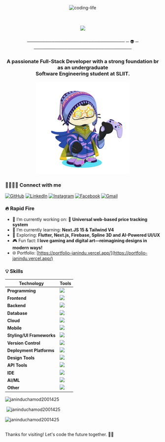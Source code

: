 <div align="center">
  <img alt="coding-life" src="https://user-images.githubusercontent.com/74038190/213910845-af37a709-8995-40d6-be59-724526e3c3d7.gif" width="500px">
</div>


<h1 align="center">
    <img src="https://readme-typing-svg.herokuapp.com/?font=cursive&size=35&center=true&vCenter=true&width=500&height=70&duration=4000&lines=Hello+Developers!+🌍;+I'm+Janindu+Chamod!+👽;+Software+Engineer+🦂;+FullStack+Developer+👨‍💻;+UI/UX+Designer+🎨;" />
</h1>
   <p align="center"> ──────────────────────────────── ─  👽  ─ ────────────────────────────────</p> 

<h3 align="center"> A passionate Full-Stack Developer with a strong foundation br as an undergraduate <br /> Software Engineering student at SLIIT.</h3>

<div align="center">
  <img alt="coding-life" src="/octocat/octocat.png" width="300px">
</div>

### 🫱🏻‍🫲🏻 Connect with me
[![GitHub](https://img.shields.io/badge/GitHub-000?style=for-the-badge&logo=github)](https://github.com/janinduchamod2001425)
[![LinkedIn](https://img.shields.io/badge/LinkedIn-0077B5?style=for-the-badge&logo=linkedin&logoColor=white)](https://linkedin.com/in/janinduchamod)
[![Instagram](https://img.shields.io/badge/Instagram-E4405F?style=for-the-badge&logo=instagram)](https://instagram.com/yourusername)
[![Facebook](https://img.shields.io/badge/Facebook-1877F2?style=for-the-badge&logo=facebook)](https://facebook.com/yourusername)
[![Gmail](https://img.shields.io/badge/Gmail-D14836?style=for-the-badge&logo=gmail&logoColor=white)](mailto:janiduchamod25@gmail.com)

### 🔥 Rapid Fire
- 🔨 I’m currently working on: 📱 **Universal web-based price tracking system**
- 📖 I’m currently learning: **Next.JS 15 & Tailwind V4**
- 🎨 Exploring: **Flutter, Next.js, Firebase, Spline 3D and AI-Powered UI/UX**
- 🎮 Fun fact: **I love gaming and digital art—reimagining designs in modern ways!**
- 🌐 Portfolio: [https://portfolio-janindu.vercel.app/](https://portfolio-janindu.vercel.app/)

### 💡 Skills

| **Technology** | **Tools**          | 
|-----------------|-------------------|
| **Programming**   | <img src="https://go-skill-icons.vercel.app/api/icons?i=java,javascript,typescript,python,c,cpp,kotlin,dart" /> |
| **Frontend**   | <img src="https://go-skill-icons.vercel.app/api/icons?i=html,css,javascript,typescript,react,angular,vite,next" /> |
| **Backend**    | <img src="https://go-skill-icons.vercel.app/api/icons?i=nodejs,expressjs,php" /> | 
| **Database**   | <img src="https://go-skill-icons.vercel.app/api/icons?i=mysql,mongodb,firebase,appwrite" /> | 
| **Cloud**      | <img src="https://go-skill-icons.vercel.app/api/icons?i=gcp" /> | 
| **Mobile**     | <img src="https://go-skill-icons.vercel.app/api/icons?i=flutter,reactnative,expo,androidstudio" /> |
| **Styling/UI Frameworks** | <img src="https://go-skill-icons.vercel.app/api/icons?i=bootstrap,daisyui,tailwindcss" /> |
| **Version Control** | <img src="https://go-skill-icons.vercel.app/api/icons?i=github,git" /> |
| **Deployment Platforms** | <img src="https://go-skill-icons.vercel.app/api/icons?i=vercel" /> |
| **Design Tools** | <img src="https://go-skill-icons.vercel.app/api/icons?i=figma,canva" /> |
| **API Tools** | <img src="https://go-skill-icons.vercel.app/api/icons?i=graphql,postman,api" /> |
| **IDE** | <img src="https://go-skill-icons.vercel.app/api/icons?i=vscode,visualstudio,idea,webstorm,eclipse,androidstudio" /> |
| **AI/ML** | <img src="https://go-skill-icons.vercel.app/api/icons?i=tensorflow,anaconda,pytorch" /> |
| **Other** | <img src="https://go-skill-icons.vercel.app/api/icons?i=redux,tomcat" /> |

<p><img align="center" src="https://github-readme-stats.vercel.app/api/top-langs?username=janinduchamod2001425&theme=algolia&show_icons=true&locale=en&layout=compact" alt="janinduchamod2001425" /></p>
<p>&nbsp;<img align="center" src="https://github-readme-stats.vercel.app/api?username=janinduchamod2001425&theme=algolia&show_icons=true&locale=en" alt="janinduchamod2001425" /></p>
<p><img align="center" src="https://github-readme-streak-stats.herokuapp.com/?user=janinduchamod2001425&&theme=algolia" alt="janinduchamod2001425" /></p>
<br>
Thanks for visiting! Let's code the future together. 🚀✨

<br />

